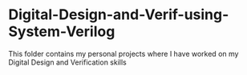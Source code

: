 # Digital-Design-and-Verif-using-System-Verilog
This folder contains my personal projects where I have worked on my Digital Design and Verification skills
